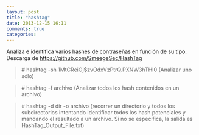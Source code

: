 ```yaml
---
layout: post
title: "hashtag"
date: 2013-12-15 16:11
comments: true
categories: 
---
```

Analiza e identifica varios hashes de contraseñas en función de su tipo. Descarga de <https://github.com/SmeegeSec/HashTag>

>\# hashtag -sh $1$MtCReiOj$zvOdxVzPtrQ.PXNW3hTHI0 (Analizar uno sólo)

>\# hashtag -f archivo (Analizar todos los hash contenidos en un archivo)

>\# hashtag -d dir -o archivo (recorrer un directorio y todos los subdirectorios intentando identificar todos los hash potenciales y mandando el resultado a un archivo. Si no se especifica, la salida es HashTag_Output_File.txt)

